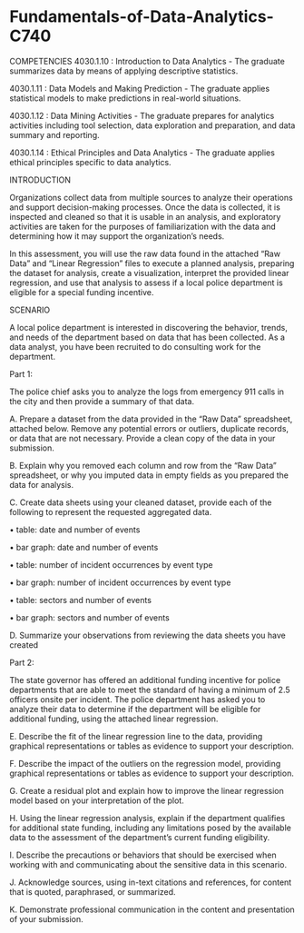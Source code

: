 # Fundamentals-of-Data-Analytics-C740

COMPETENCIES
4030.1.10 : Introduction to Data Analytics -
The graduate summarizes data by means of applying descriptive statistics.

4030.1.11 : Data Models and Making Prediction -
The graduate applies statistical models to make predictions in real-world situations.

4030.1.12 : Data Mining Activities -
The graduate prepares for analytics activities including tool selection, data exploration and preparation, and data summary and reporting.

4030.1.14 : Ethical Principles and Data Analytics -
The graduate applies ethical principles specific to data analytics.

INTRODUCTION

Organizations collect data from multiple sources to analyze their operations and support decision-making processes. Once the data is collected, it is inspected and cleaned so that it is usable in an analysis, and exploratory activities are taken for the purposes of familiarization with the data and determining how it may support the organization’s needs.

In this assessment, you will use the raw data found in the attached “Raw Data” and “Linear Regression” files to execute a planned analysis, preparing the dataset for analysis, create a visualization, interpret the provided linear regression, and use that analysis to assess if a local police department is eligible for a special funding incentive.

SCENARIO

A local police department is interested in discovering the behavior, trends, and needs of the department based on data that has been collected. As a data analyst, you have been recruited to do consulting work for the department.


Part 1:

The police chief asks you to analyze the logs from emergency 911 calls in the city and then provide a summary of that data.

A.  Prepare a dataset from the data provided in the “Raw Data” spreadsheet, attached below. Remove any potential errors or outliers, duplicate records, or data that are not necessary. Provide a clean copy of the data in your submission.

B.  Explain why you removed each  column and row from the “Raw Data” spreadsheet, or why you imputed data in empty fields as you prepared the data for analysis.

C.  Create data sheets using your cleaned dataset, provide each  of the following to represent the requested aggregated data.

•  table: date and number of events

•  bar graph: date and number of events

•  table: number of incident occurrences by event type

•  bar graph: number of incident occurrences by event type

•  table: sectors and number of events

•  bar graph: sectors and number of events

D.  Summarize your observations from reviewing the data sheets you have created


Part 2:

The state governor has offered an additional funding incentive for police departments that are able to meet the standard of having a minimum of 2.5 officers onsite per incident. The police department has asked you to analyze their data to determine if the department will be eligible for additional funding, using the attached linear regression.

E.  Describe the fit of the linear regression line to the data, providing graphical representations or tables as evidence to support your description.

F.  Describe the impact of the outliers on the regression model, providing graphical representations or tables as evidence to support your description.

G.  Create a residual plot and explain how to improve the linear regression model based on your interpretation of the plot.

H.  Using the linear regression analysis, explain if the department qualifies for additional state funding, including any limitations posed by the available data to the assessment of the department’s current funding eligibility.

I.  Describe the precautions or behaviors that should be exercised when working with and communicating about the sensitive data in this scenario.

J.  Acknowledge sources, using in-text citations and references, for content that is quoted, paraphrased, or summarized.

K.  Demonstrate professional communication in the content and presentation of your submission.
